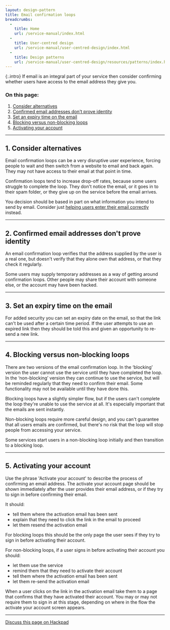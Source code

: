 ```yaml
---
layout: design-pattern
title: Email confirmation loops
breadcrumbs:
  -
    title: Home
    url: /service-manual/index.html
  -
    title: User-centred design
    url: /service-manual/user-centred-design/index.html
  -
    title: Design patterns
    url: /service-manual/user-centred-design/resources/patterns/index.html
---
```


{:.intro}
If email is an integral part of your service then consider confirming whether users have access to the
email address they give you.


### On this page:

1. [Consider alternatives](#section-1)
2. [Confirmed email addresses don't prove identity](#section-2)
3. [Set an expiry time on the email](#section-3)
4. [Blocking versus non-blocking loops](#section-4)
5. [Activating your account](#section-5)

---

<h2 class="heading-36" id="section-1">1. Consider alternatives</h2>

Email confirmation loops can be a very disruptive user experience, forcing people to wait and then switch from a website to email and back again. They may not have access to their email at that point in time.

Confirmation loops tend to increase drop-off rates, because some users struggle to complete the loop. They don't notice the email, or it goes in to their spam folder, or they give up on the service before the email arrives.

You decision should be based in part on what information you intend to send by email. Consider just [helping users enter their email correctly](email-addresses.html) instead.

---

<h2 class="heading-36" id="section-2">2. Confirmed email addresses don't prove identity</h2>

An email confirmation loop verifies that the address supplied by the user is a real one, but doesn't verify that they alone own that address, or that they check it regularly. 

Some users may supply temporary addresses as a way of getting around confirmation loops. Other people may share their account with someone else, or the account may have been hacked.

---

<h2 class="heading-36" id="section-3">3. Set an expiry time on the email</h2>

For added security you can set an expiry date on the email, so that the link can't be used after a certain time period.
If the user attempts to use an expired link then they should be told this and given an opportunity to re-send a new link.

---

<h2 class="heading-36" id="section-4">4. Blocking versus non-blocking loops</h2>

There are two versions of the email confirmation loop. In the ‘blocking’ version the user cannot use the service until they have completed the loop. In the ‘non-blocking’ version they can continue to use the service, but will be reminded regularly that they need to confirm their email. Some functionality may not be available until they have done this.

Blocking loops have a slightly simpler flow, but if the users can't complete the loop they're unable to use the service at all. It's especially important that the emails are sent instantly.

Non-blocking loops require more careful design, and you can't guarantee that all users emails are confirmed, but there's no risk that the loop will stop people from accessing your service.

Some services start users in a non-blocking loop initially and then transition to a blocking loop.


---

<h2 class="heading-36" id="section-5">5. Activating your account</h2>

Use the phrase 'Activate your account' to describe the process of confirming an email address. The activate your account page should be shown immediately after the user provides their email address, or if they try to sign in before confirming their email.

It should:

* tell them where the activation email has been sent
* explain that they need to click the link in the email to proceed
* let them resend the activation email

For blocking loops this should be the only page the user sees if they try to sign in before activating their account.

For non-blocking loops, if a user signs in before activating their account you should:

* let them use the service
* remind them that they need to activate their account
* tell them where the activation email has been sent
* let them re-send the activation email

When a user clicks on the link in the activation email take them to a page that confirms that they have activated their account. You may or may not require them to sign in at this stage, depending on where in the flow the activate your account screen appears.



---

[Discuss this page on Hackpad](https://designpatterns.hackpad.com/Email-confirmation-loops-rJlwfm9N3QA)

